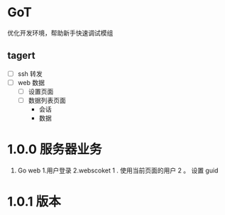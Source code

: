 # GoT
  优化开发环境，帮助新手快速调试模组

## tagert

- [ ] ssh 转发 
- [ ] web 数据
   - [ ] 设置页面
   - [ ] 数据列表页面
       - 会话
       - 数据 




#  1.0.0 服务器业务

  1. Go web 
     1.用户登录
     2.webscoket 
           1 . 使用当前页面的用户
           2 。 设置 guid  

# 1.0.1 版本